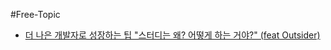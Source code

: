 #Free-Topic

- [더 나은 개발자로 성장하는 팁 "스터디는 왜? 어떻게 하는 거야?" (feat Outsider)](https://www.youtube.com/watch?v=bx29lcIXCPg)
